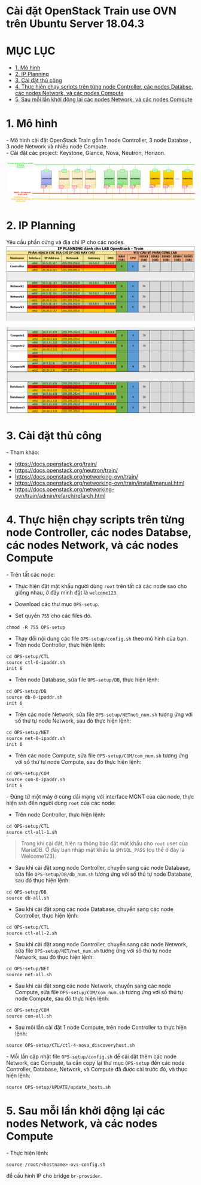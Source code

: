 # Cài đặt OpenStack Train use OVN trên Ubuntu Server 18.04.3

# MỤC LỤC
- [1. Mô hình](#1-mô-hình)
- [2. IP Planning](#2-ip-planning)
- [3. Cài đặt thủ công](#3-cài-đặt-thủ-công)
- [4. Thực hiện chạy scripts trên từng node Controller, các nodes Databse, các nodes Network, và các nodes Compute](#4-thực-hiện-chạy-scripts-trên-từng-node-controller-các-nodes-databse-các-nodes-network-và-các-nodes-compute)
- [5. Sau mỗi lần khởi động lại các nodes Network, và các nodes Compute](#5-sau-mỗi-lần-khởi-động-lại-các-nodes-network-và-các-nodes-compute)

# 1. Mô hình
\- Mô hình cài đặt OpenStack Train gồm 1 node Controller, 3 node Databse , 3 node Network và nhiều node Compute.  
\- Cài đặt các project: Keystone, Glance, Nova, Neutron, Horizon.  

<img src="images/mo-hinh.png" />

# 2. IP Planning
Yêu cầu phần cứng và địa chỉ IP cho các nodes.  
<img src="images/ip_planning1.png" />

<img src="images/ip_planning2.png" />

# 3. Cài đặt thủ công
\- Tham khảo:
- https://docs.openstack.org/train/
- https://docs.openstack.org/neutron/train/
- https://docs.openstack.org/networking-ovn/train/
- https://docs.openstack.org/networking-ovn/train/install/manual.html
- https://docs.openstack.org/networking-ovn/train/admin/refarch/refarch.html

# 4. Thực hiện chạy scripts trên từng node Controller, các nodes Databse, các nodes Network, và các nodes Compute
\- Trên tất các node:
- Thực hiện đặt mật khẩu người dùng `root` trên tất cả các node sao cho giống nhau, ở đây mình đặt là `welcome123`.  
- Download các thư mục `OPS-setup`.  

- Set quyền `755` cho các files đó.  
```
chmod -R 755 OPS-setup
```

- Thay đổi nội dung các file `OPS-setup/config.sh` theo mô hình của bạn.
- Trên node Controller, thực hiện lệnh:  
```
cd OPS-setup/CTL
source ctl-0-ipaddr.sh
init 6
```

- Trên node Database, sửa file `OPS-setup/DB`, thực hiện lệnh:  
```
cd OPS-setup/DB
source db-0-ipaddr.sh
init 6
```

- Trên các node Network, sửa file `OPS-setup/NETnet_num.sh` tương ứng với số thứ tự node Network, sau đó thực hiện lệnh:   
```
cd OPS-setup/NET
source net-0-ipaddr.sh
init 6
```

- Trên các node Compute, sửa file `OPS-setup/COM/com_num.sh` tương ứng với số thứ tự node Compute, sau đó thực hiện lệnh:   
```
cd OPS-setup/COM
source com-0-ipaddr.sh
init 6
```


\- Đứng từ một máy ở cùng dải mạng với interface MGNT của các node, thực hiện ssh đến người dùng `root` của các node:  
- Trên node Controller, thực hiện lệnh:  
```
cd OPS-setup/CTL
source ctl-all-1.sh
```

> Trong khi cài đặt, hiện ra thông báo đặt mật khẩu cho `root` user của MariaDB. Ở đây bạn nhập mật khẩu là `$MYSQL_PASS` (cụ thể ở đây là Welcome123).  

- Sau khi cài đặt xong node Controller, chuyển sang các node Database, sửa file `OPS-setup/DB/db_num.sh` tương ứng với số thú tự node Database, sau đó thực hiện lệnh:  
```
cd OPS-setup/DB
source db-all.sh
```

- Sau khi cài đặt xong các node Database, chuyển sang các node Controller, thực hiện lệnh:  
```
cd OPS-setup/CTL
source ctl-all-2.sh
```

- Sau khi cài đặt xong node Controller, chuyển sang các node Network, sửa file `OPS-setup/NET/net_num.sh` tương ứng với số thú tự node Network, sau đó thực hiện lệnh:  
```
cd OPS-setup/NET
source net-all.sh
```

- Sau khi cài đặt xong các node Network, chuyển sang các node Compute, sửa file `OPS-setup/COM/com_num.sh` tương ứng với số thú tự node Compute, sau đó thực hiện lệnh:  
```
cd OPS-setup/COM
source com-all.sh
```

- Sau môi lần cài đặt 1 node Compute, trên node Controller ta thực hiện lệnh:  
```
source OPS-setup/CTL/ctl-4-nova_discoveryhost.sh
```

\- Mỗi lần cập nhật file `OPS-setup/config.sh` để cài đặt thêm các node Network, các Compute, ta cần copy lại thư mục `OPS-setup` đến các node Controller, Database, Network, và Compute đã được cài trước đó, và thực hiện lệnh:  
```
source OPS-setup/UPDATE/update_hosts.sh
```

# 5. Sau mỗi lần khởi động lại các nodes Network, và các nodes Compute
\- Thực hiện lệnh:  
```
source /root/<hostname>-ovs-config.sh
```

để cấu hình IP cho bridge `br-provider`.  


